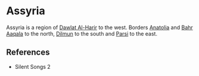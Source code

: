 # Assyria
Assyria is a region of [Dawlat Al-Harir](Location/Dawlat%20Al-Harir.md) to the west. Borders [Anatolia](Location/Regions/Anatolia.md) and [Bahr Aaqala](Location/Regions/Bahr%20Aaqala.md) to the north, [Dilmun](Location/Regions/Dilmun.md) to the south and [Parsi](Location/Regions/Parsi.md) to the east.

## References
- Silent Songs 2
